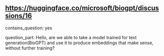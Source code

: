 ## https://huggingface.co/microsoft/biogpt/discussions/16

contains_question: yes

question_part: Hello, are we able to take a model trained for text generation(BioGPT) and use it to produce embeddings that make sense, without further training?
